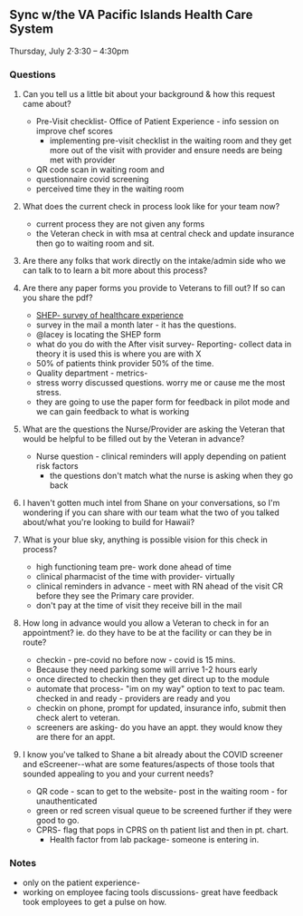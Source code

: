 ## Sync w/the VA Pacific Islands Health Care System

Thursday, July 2⋅3:30 – 4:30pm

### Questions
 
1.  Can you tell us a little bit about your background & how this request came about?
	- Pre-Visit checklist- Office of Patient Experience - info session on improve chef scores
		- implementing pre-visit checklist in the waiting room and they get more out of the visit with provider and ensure needs are being met with provider
	- QR code scan in waiting room and 
	- questionnaire covid screening
	- perceived time they in the waiting room

3.  What does the current check in process look like for your team now?
	- current process they are not given any forms 
	- the Veteran check in with msa at central check and update insurance then go to waiting room and sit.

4.  Are there any folks that work directly on the intake/admin side who we can talk to to learn a bit more about this process?

5.  Are there any paper forms you provide to Veterans to fill out? If so can you share the pdf?
	- [SHEP- survey of healthcare experience](https://dvagov.sharepoint.com/sites/vha-patient-experience/PX_Toolkits/Pre-visit_Checklist/Shared%20Documents/B%20-%20Pre-Visit%20Checklist%20-%20Checklist%20Tool.docx?d=w2b95512ebc914cee866a6c715fe28d2d)
	- survey in the mail a month later - it has the questions. 
	- @lacey is locating the SHEP form
	- what do you do with the After visit survey- Reporting- collect data in theory it is used this is where you are with X 
	- 50% of patients think provider 50% of the time.
	- Quality department - metrics- 
	- stress worry discussed questions. worry me or cause me the most stress.
	- they are going to use the paper form for feedback in pilot mode and we can gain feedback to what is working

6.  What are the questions the Nurse/Provider are asking the Veteran that would be helpful to be filled out by the Veteran in advance?
	- Nurse question - clinical reminders will apply depending on patient risk factors
		- the questions don't match what the nurse is asking when they go back 
		
7.  I haven't gotten much intel from Shane on your conversations, so I'm wondering if you can share with our team what the two of you talked about/what you're looking to build for Hawaii?
	
8.  What is your blue sky, anything is possible vision for this check in process?
	- high functioning team pre- work done ahead of time
	- clinical pharmacist of the time with provider- virtually 
	- clinical reminders in advance - meet with RN ahead of the visit CR before they see the Primary care provider.  
	 - don't pay at the time of visit they receive bill in the mail 

9.  How long in advance would you allow a Veteran to check in for an appointment? ie. do they have to be at the facility or can they be in route?
	- checkin - pre-covid  no before now - covid is 15 mins.
	- Because they need parking some will arrive 1-2 hours early
	- once directed to checkin then they get direct up to the module 
	- automate that process- "im on my way" option to text to pac team.  checked in and ready - providers are ready and you
	- checkin on phone, prompt for updated, insurance info, submit then check alert to veteran.  
	- screeners are asking- do you have an appt. they would know they are there for an appt. 

10.  I know you've talked to Shane a bit already about the COVID screener and eScreener--what are some features/aspects of those tools that sounded appealing to you and your current needs?
		- QR code - scan to get to the website- post in the waiting room - for unauthenticated
		- green or red screen visual queue to be screened further if they were good to go. 
		- CPRS- flag that pops in CPRS on th patient list and then in pt. chart.
			- Health factor from lab package- someone is entering in.

### Notes

- only on the patient experience-
- working on employee facing tools discussions- great have feedback took employees to get a pulse on how.
